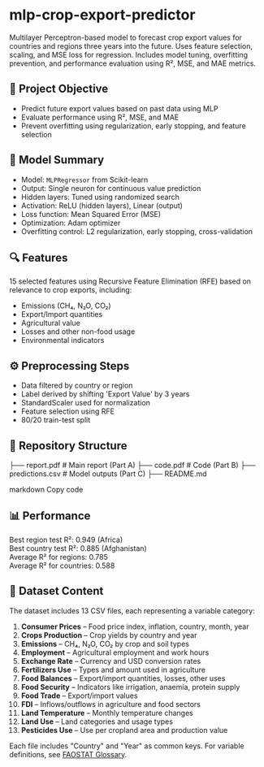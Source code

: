 # mlp-crop-export-predictor
Multilayer Perceptron-based model to forecast crop export values for countries and regions three years into the future. Uses feature selection, scaling, and MSE loss for regression. Includes model tuning, overfitting prevention, and performance evaluation using R², MSE, and MAE metrics.

## 📌 Project Objective

- Predict future export values based on past data using MLP
- Evaluate performance using R², MSE, and MAE
- Prevent overfitting using regularization, early stopping, and feature selection

## 🧠 Model Summary

- Model: `MLPRegressor` from Scikit-learn
- Output: Single neuron for continuous value prediction
- Hidden layers: Tuned using randomized search
- Activation: ReLU (hidden layers), Linear (output)
- Loss function: Mean Squared Error (MSE)
- Optimization: Adam optimizer
- Overfitting control: L2 regularization, early stopping, cross-validation

## 🔍 Features

15 selected features using Recursive Feature Elimination (RFE) based on relevance to crop exports, including:
- Emissions (CH₄, N₂O, CO₂)
- Export/Import quantities
- Agricultural value
- Losses and other non-food usage
- Environmental indicators

## ⚙️ Preprocessing Steps

- Data filtered by country or region
- Label derived by shifting 'Export Value' by 3 years
- StandardScaler used for normalization
- Feature selection using RFE
- 80/20 train-test split

## 📁 Repository Structure

├── report.pdf # Main report (Part A) ├── code.pdf # Code (Part B) ├── predictions.csv # Model outputs (Part C) ├── README.md

markdown
Copy code

## 📊 Performance

Best region test R²: 0.949 (Africa)  
Best country test R²: 0.885 (Afghanistan)  
Average R² for regions: 0.785  
Average R² for countries: 0.588  

## 📂 Dataset Content

The dataset includes 13 CSV files, each representing a variable category:

1. **Consumer Prices** – Food price index, inflation, country, month, year  
2. **Crops Production** – Crop yields by country and year  
3. **Emissions** – CH₄, N₂O, CO₂ by crop and soil types  
4. **Employment** – Agricultural employment and work hours  
5. **Exchange Rate** – Currency and USD conversion rates  
6. **Fertilizers Use** – Types and amount used in agriculture  
7. **Food Balances** – Export/import quantities, losses, other uses  
8. **Food Security** – Indicators like irrigation, anaemia, protein supply  
9. **Food Trade** – Export/import values  
10. **FDI** – Inflows/outflows in agriculture and food sectors  
11. **Land Temperature** – Monthly temperature changes  
12. **Land Use** – Land categories and usage types  
13. **Pesticides Use** – Use per cropland area and production value  

Each file includes "Country" and "Year" as common keys. For variable definitions, see [FAOSTAT Glossary](https://www.fao.org/faostat/en/#definitions).
